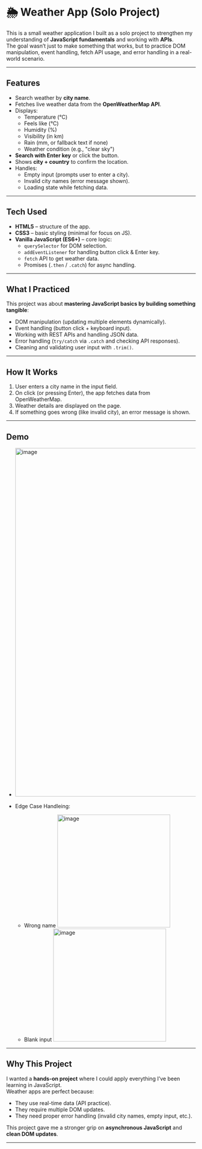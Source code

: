 # 🌦️ Weather App (Solo Project)

This is a small weather application I built as a solo project to strengthen my understanding of **JavaScript fundamentals** and working with **APIs**.  
The goal wasn’t just to make something that works, but to practice DOM manipulation, event handling, fetch API usage, and error handling in a real-world scenario.

---

## Features
- Search weather by **city name**.
- Fetches live weather data from the **OpenWeatherMap API**.
- Displays:
  - Temperature (°C)
  - Feels like (°C)
  - Humidity (%)
  - Visibility (in km)
  - Rain (mm, or fallback text if none)
  - Weather condition (e.g., "clear sky")
- **Search with Enter key** or click the button.
- Shows **city + country** to confirm the location.
- Handles:
  - Empty input (prompts user to enter a city).
  - Invalid city names (error message shown).
  - Loading state while fetching data.

---

## Tech Used
- **HTML5** – structure of the app.  
- **CSS3** – basic styling (minimal for focus on JS).  
- **Vanilla JavaScript (ES6+)** – core logic:
  - `querySelector` for DOM selection.
  - `addEventListener` for handling button click & Enter key.
  - `fetch` API to get weather data.
  - Promises (`.then` / `.catch`) for async handling.

---

## What I Practiced
This project was about **mastering JavaScript basics by building something tangible**:
- DOM manipulation (updating multiple elements dynamically).
- Event handling (button click + keyboard input).
- Working with REST APIs and handling JSON data.
- Error handling (`try/catch` via `.catch` and checking API responses).
- Cleaning and validating user input with `.trim()`.

---

## How It Works
1. User enters a city name in the input field.  
2. On click (or pressing Enter), the app fetches data from OpenWeatherMap.  
3. Weather details are displayed on the page.  
4. If something goes wrong (like invalid city), an error message is shown.

---

## Demo
- <img width="1916" height="926" alt="image" src="https://github.com/user-attachments/assets/bd6dda7d-11c4-418c-a383-beac6c6a1da6" />
 
- Edge Case Handleing:
  - Wrong name 
        <img width="300" alt="image" src="https://github.com/user-attachments/assets/0dcce414-431c-4bcf-9446-62670e4c7cfc" />
  - Blank input 
        <img width="300" alt="image" src="https://github.com/user-attachments/assets/bafb7581-1405-41be-aa07-64e86e1b7d8b" />
 
---

## Why This Project
I wanted a **hands-on project** where I could apply everything I’ve been learning in JavaScript.  
Weather apps are perfect because:
- They use real-time data (API practice).
- They require multiple DOM updates.
- They need proper error handling (invalid city names, empty input, etc.).

This project gave me a stronger grip on **asynchronous JavaScript** and **clean DOM updates**.

---
